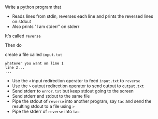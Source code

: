 Write a python program that

- Reads lines from stdin, reverses each line and prints the reversed lines on stdout
- Also prints "I am stderr" on stderr


It's called `reverse`


Then do

create a file called `input.txt`


```
whatever you want on line 1
line 2...
...
```


- Use the `<` input redirection operator to feed `input.txt` to `reverse`
- Use the `>` outout redirection operator to send output to `output.txt`
- Send stderr to `error.txt` but keep stdout going to the screen
- Send stderr and stdout to the same file
- Pipe the stdout of `reverse` into another program, say `tac` and send the resulting stdout to a file using `>`
- Pipe the stderr of `reverse` into `tac`

